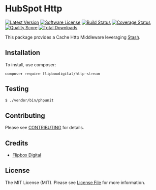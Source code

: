 # HubSpot Http
[![Latest Version](https://img.shields.io/github/release/flipbox/http-stream.svg?style=flat-square)](https://github.com/flipbox/http-stream/releases)
[![Software License](https://img.shields.io/badge/license-MIT-brightgreen.svg?style=flat-square)](LICENSE.md)
[![Build Status](https://img.shields.io/travis/flipbox/http-stream/master.svg?style=flat-square)](https://travis-ci.org/flipbox/http-stream)
[![Coverage Status](https://img.shields.io/scrutinizer/coverage/g/flipbox/http-stream.svg?style=flat-square)](https://scrutinizer-ci.com/g/flipbox/http-stream/code-structure)
[![Quality Score](https://img.shields.io/scrutinizer/g/flipbox/http-stream.svg?style=flat-square)](https://scrutinizer-ci.com/g/flipbox/http-stream)
[![Total Downloads](https://img.shields.io/packagist/dt/flipboxdigital/http-stream.svg?style=flat-square)](https://packagist.org/packages/league/http-stream)

This package provides a Cache Http Middleware leveraging [Stash](https://github.com/tedious/Stash).

## Installation

To install, use composer:

```
composer require flipboxdigital/http-stream
```

## Testing

``` bash
$ ./vendor/bin/phpunit
```

## Contributing

Please see [CONTRIBUTING](https://github.com/flipbox/http-stream/blob/master/CONTRIBUTING.md) for details.


## Credits

- [Flipbox Digital](https://github.com/flipbox)

## License

The MIT License (MIT). Please see [License File](https://github.com/flipbox/http-stream/blob/master/LICENSE) for more information.
